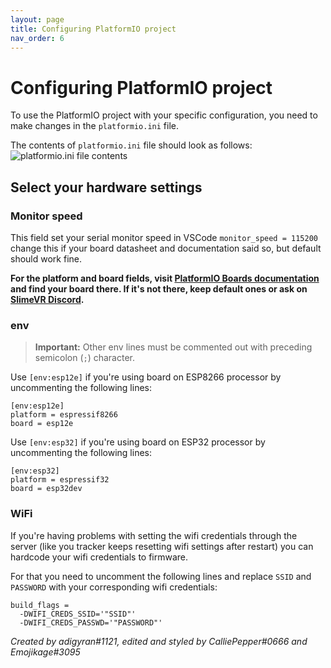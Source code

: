 ```yaml
---
layout: page
title: Configuring PlatformIO project
nav_order: 6
---
```


# Configuring PlatformIO project

To use the PlatformIO project with your specific configuration, you need to make changes in the `platformio.ini` file.

The contents of `platformio.ini` file should look as follows:
![platformio.ini file contents](https://i.imgur.com/9EmR158.png)

## Select your hardware settings

### Monitor speed

This field set your serial monitor speed in VSCode `monitor_speed = 115200` change this if your board datasheet and documentation said so, but default should work fine.

**For the platform and board fields, visit [PlatformIO Boards documentation](https://docs.platformio.org/en/latest/boards/index.html) and find your board there. If it's not there, keep default ones or ask on [SlimeVR Discord](https://discord.gg/SlimeVR).**

### env

> **Important:** Other env lines must be commented out with preceding semicolon (`;`) character.

Use `[env:esp12e]` if you're using board on ESP8266 processor by uncommenting the following lines:

```
[env:esp12e]
platform = espressif8266
board = esp12e
```

Use `[env:esp32]` if you're using board on ESP32 processor by uncommenting the following lines:

```
[env:esp32]
platform = espressif32
board = esp32dev
```

### WiFi

If you're having problems with setting the wifi credentials through the server (like you tracker keeps resetting wifi settings after restart) you can hardcode your wifi credentials to firmware.

For that you need to uncomment the following lines and replace `SSID` and `PASSWORD` with your corresponding wifi credentials:

```
build_flags =
  -DWIFI_CREDS_SSID='"SSID"'
  -DWIFI_CREDS_PASSWD='"PASSWORD"'
```

*Created by adigyran#1121, edited and styled by CalliePepper#0666 and Emojikage#3095*
